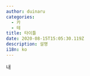 ```yaml
---
author: duinaru
categories:
  - 카
  - 테
title: 타이틀
date: 2020-08-15T15:05:30.119Z
description: 설명
i18n: ko
---
```

내